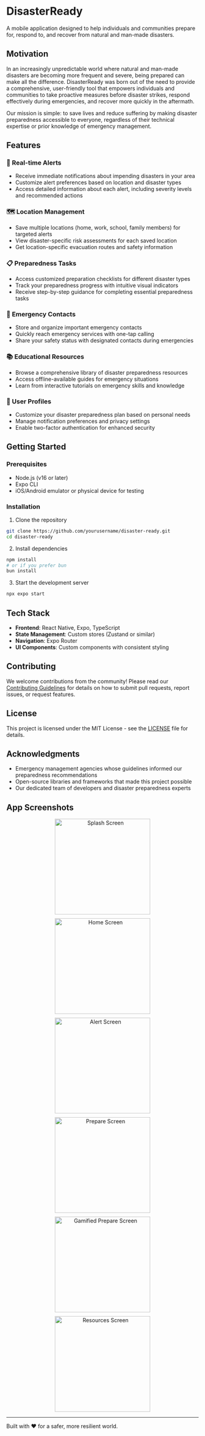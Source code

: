 # DisasterReady

A mobile application designed to help individuals and communities prepare for, respond to, and recover from natural and man-made disasters.

## Motivation

In an increasingly unpredictable world where natural and man-made disasters are becoming more frequent and severe, being prepared can make all the difference. DisasterReady was born out of the need to provide a comprehensive, user-friendly tool that empowers individuals and communities to take proactive measures before disaster strikes, respond effectively during emergencies, and recover more quickly in the aftermath.

Our mission is simple: to save lives and reduce suffering by making disaster preparedness accessible to everyone, regardless of their technical expertise or prior knowledge of emergency management.

## Features

### 🚨 Real-time Alerts
- Receive immediate notifications about impending disasters in your area
- Customize alert preferences based on location and disaster types
- Access detailed information about each alert, including severity levels and recommended actions

### 🗺️ Location Management
- Save multiple locations (home, work, school, family members) for targeted alerts
- View disaster-specific risk assessments for each saved location
- Get location-specific evacuation routes and safety information

### 📋 Preparedness Tasks
- Access customized preparation checklists for different disaster types
- Track your preparedness progress with intuitive visual indicators
- Receive step-by-step guidance for completing essential preparedness tasks

### 📱 Emergency Contacts
- Store and organize important emergency contacts
- Quickly reach emergency services with one-tap calling
- Share your safety status with designated contacts during emergencies

### 📚 Educational Resources
- Browse a comprehensive library of disaster preparedness resources
- Access offline-available guides for emergency situations
- Learn from interactive tutorials on emergency skills and knowledge

### 👤 User Profiles
- Customize your disaster preparedness plan based on personal needs
- Manage notification preferences and privacy settings
- Enable two-factor authentication for enhanced security

## Getting Started

### Prerequisites
- Node.js (v16 or later)
- Expo CLI
- iOS/Android emulator or physical device for testing

### Installation

1. Clone the repository
```bash
git clone https://github.com/yourusername/disaster-ready.git
cd disaster-ready
```

2. Install dependencies
```bash
npm install
# or if you prefer bun
bun install
```

3. Start the development server
```bash
npx expo start
```

## Tech Stack

- **Frontend**: React Native, Expo, TypeScript
- **State Management**: Custom stores (Zustand or similar)
- **Navigation**: Expo Router
- **UI Components**: Custom components with consistent styling

## Contributing

We welcome contributions from the community! Please read our [Contributing Guidelines](CONTRIBUTING.md) for details on how to submit pull requests, report issues, or request features.

## License

This project is licensed under the MIT License - see the [LICENSE](LICENSE) file for details.

## Acknowledgments

- Emergency management agencies whose guidelines informed our preparedness recommendations
- Open-source libraries and frameworks that made this project possible
- Our dedicated team of developers and disaster preparedness experts

## App Screenshots

<div align="center">
  <div style="display: flex; flex-direction: row; flex-wrap: wrap; gap: 10px; justify-content: center;">
    <img src="assets/images/app-screenshots/1.%20splash.png" alt="Splash Screen" width="250" />
    <img src="assets/images/app-screenshots/2.%20home-screen.png" alt="Home Screen" width="250" />
    <img src="assets/images/app-screenshots/3.%20alert-screen.png" alt="Alert Screen" width="250" />
  </div>
  <div style="display: flex; flex-direction: row; flex-wrap: wrap; gap: 10px; justify-content: center; margin-top: 10px;">
    <img src="assets/images/app-screenshots/4.%20prepare-screen.png" alt="Prepare Screen" width="250" />
    <img src="assets/images/app-screenshots/5.%20gamified%20prepare%20screen.png" alt="Gamified Prepare Screen" width="250" />
    <img src="assets/images/app-screenshots/6.%20resources-screen.png" alt="Resources Screen" width="250" />
  </div>
</div>

---

Built with ❤️ for a safer, more resilient world.
